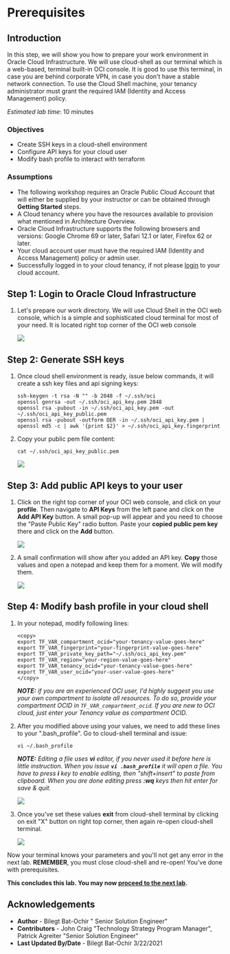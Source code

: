 # Prerequisites 

## Introduction

In this step, we will show you how to prepare your work environment in Oracle Cloud Infrastructure. We will use cloud-shell as our terminal which is a web-based, terminal built-in OCI console. It is good to use this terminal, in case you are behind corporate VPN, in case you don't have a stable network connection.
To use the Cloud Shell machine, your tenancy administrator must grant the required IAM (Identity and Access Management) policy.

*Estimated lab time*: 10 minutes

### Objectives

-   Create SSH keys in a cloud-shell environment
-   Configure API keys for your cloud user
-	Modify bash profile to interact with terraform 

### Assumptions

* The following workshop requires an Oracle Public Cloud Account that will either be supplied by your instructor or can be obtained through **Getting Started** steps.
* A Cloud tenancy where you have the resources available to provision what mentioned in Architecture Overview.
* Oracle Cloud Infrastructure supports the following browsers and versions: Google Chrome 69 or later, Safari 12.1 or later, Firefox 62 or later.
* Your cloud account user must have the required IAM (Identity and Access Management) policy or admin user.
* Successfully logged in to your cloud tenancy, if not please [login](https://www.oracle.com/cloud/sign-in.html) to your cloud account.

## **Step 1**: Login to Oracle Cloud Infrastructure 

1. Let's prepare our work directory. We will use Cloud Shell in the OCI web console, which is a simple and sophisticated cloud terminal for most of your need. It is located right top corner of the OCI web console

	![](/images/0.Prep_0.PNG)

## **Step 2**: Generate SSH keys 

1. Once cloud shell environment is ready, issue below commands, it will create a ssh key files and api signing keys:

	```
	ssh-keygen -t rsa -N "" -b 2048 -f ~/.ssh/oci
	openssl genrsa -out ~/.ssh/oci_api_key.pem 2048
	openssl rsa -pubout -in ~/.ssh/oci_api_key.pem -out ~/.ssh/oci_api_key_public.pem
	openssl rsa -pubout -outform DER -in ~/.ssh/oci_api_key.pem | openssl md5 -c | awk '{print $2}' > ~/.ssh/oci_api_key.fingerprint
	```

2. Copy your public pem file content:

	```
	cat ~/.ssh/oci_api_key_public.pem
	```

	![](/images/0.Prep_1.PNG)

## **Step 3**: Add public API keys to your user

1. Click on the right top corner of your OCI web console, and click on your **profile**. Then navigate to **API Keys** from the left pane and click on the **Add API Key** button. A small pop-up will appear and you need to choose the "Paste Public Key" radio button. Paste your **copied public pem key** there and click on the **Add** button.

	![](/images/0.Prep_2.PNG)

2. A small confirmation will show after you added an API key. **Copy** those values and open a notepad and keep them for a moment. We will modify them.

	![](/images/0.Prep_3.PNG)

## **Step 4**: Modify bash profile in your cloud shell

1. In your notepad, modify following lines:

	```
	<copy>
	export TF_VAR_compartment_ocid="your-tenancy-value-goes-here"
	export TF_VAR_fingerprint="your-fingerprint-value-goes-here"
	export TF_VAR_private_key_path="~/.ssh/oci_api_key.pem"
	export TF_VAR_region="your-region-value-goes-here"
	export TF_VAR_tenancy_ocid="your-tenancy-value-goes-here"
	export TF_VAR_user_ocid="your-user-value-goes-here"
	</copy>
	```
	_**NOTE:** if you are an experienced OCI user, I'd highly suggest you use your own compartment to isolate all resources. To do so, provide your compartment OCID in `TF_VAR_compartment_ocid`. If you are new to OCI cloud, just enter your Tenancy value as compartment OCID._

2. After you modified above using your values, we need to add these lines to your ".bash_profile". Go to cloud-shell terminal and issue:

	```
	vi ~/.bash_profile
	```

	_**NOTE:** Editing a file uses **vi** editor, if you never used it before here is little instruction. When you issue **`vi .bash_profile`** it will open a file. You have to press **i** key to enable editing, then "shift+insert" to paste from clipboard. When you are done editing press **:wq** keys then hit enter for save & quit._

	![](/images/0.Prep_4.PNG)

3. Once you've set these values **exit** from cloud-shell terminal by clicking on exit "X" button on right top corner, then again re-open cloud-shell terminal.

	![](/images/0.Prep_0.PNG)

Now your terminal knows your parameters and you'll not get any error in the next lab. **REMEMBER**, you must close cloud-shell and re-open!
You've done with prerequisites.

**This concludes this lab. You may now [proceed to the next lab](#next).**

## Acknowledgements

* **Author** - Bilegt Bat-Ochir " Senior Solution Engineer"
* **Contributors** - John Craig "Technology Strategy Program Manager", Patrick Agreiter "Senior Solution Engineer"
* **Last Updated By/Date** - Bilegt Bat-Ochir 3/22/2021